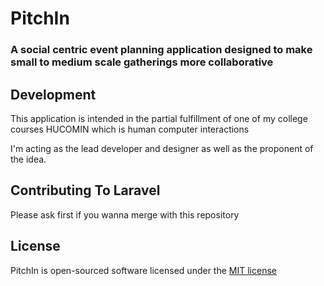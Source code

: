 # PitchIn
### A social centric event planning application designed to make small to medium scale gatherings more collaborative


## Development

This application is intended in the partial fulfillment of
one of my college courses HUCOMIN which is human computer interactions

I'm acting as the lead developer and designer as well as the 
proponent of the idea. 

## Contributing To Laravel

Please ask first if you wanna merge with this repository 

## License

PitchIn is open-sourced software licensed under the [MIT license](http://opensource.org/licenses/MIT)
